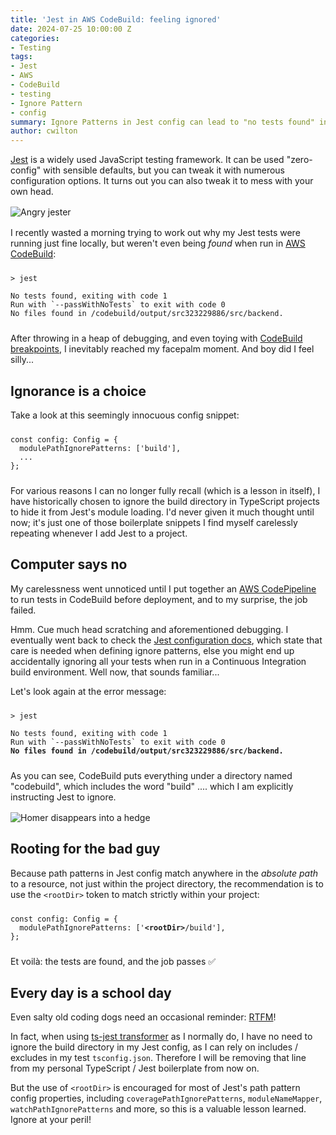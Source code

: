 ```yaml
---
title: 'Jest in AWS CodeBuild: feeling ignored'
date: 2024-07-25 10:00:00 Z
categories:
- Testing
tags:
- Jest
- AWS
- CodeBuild
- testing
- Ignore Pattern
- config
summary: Ignore Patterns in Jest config can lead to "no tests found" in CI
author: cwilton
---
```


[Jest](https://jestjs.io/) is a widely used JavaScript testing framework. It can be used "zero-config" with sensible defaults, but you can tweak it with numerous configuration options. It turns out you can also tweak it to mess with your own head.

<img src="/uploads/jester-grrr.png" alt="Angry jester" title="I jest you not" style="display: block; margin: 1rem auto;" />

I recently wasted a morning trying to work out why my Jest tests were running just fine locally, but weren't even being _found_ when run in [AWS CodeBuild](https://aws.amazon.com/codebuild/features/?nc=sn&loc=2):

<pre style="margin-inline: 0; margin-block: 1.5rem"><code>&gt; jest

No tests found, exiting with code 1
Run with `--passWithNoTests` to exit with code 0
No files found in /codebuild/output/src323229886/src/backend.
</code></pre>

After throwing in a heap of debugging, and even toying with [CodeBuild breakpoints](https://docs.aws.amazon.com/codebuild/latest/userguide/session-manager.html#ssm-pause-build), I inevitably reached my facepalm moment. And boy did I feel silly...

## Ignorance is a choice

Take a look at this seemingly innocuous config snippet:

<pre style="margin-inline: 0; margin-block: 1.5rem"><code>const config: Config = {
  modulePathIgnorePatterns: ['build'],
  ...
};
</code></pre>

For various reasons I can no longer fully recall (which is a lesson in itself), I have historically chosen to ignore the build directory in TypeScript projects to hide it from Jest's module loading. I'd never given it much thought until now; it's just one of those boilerplate snippets I find myself carelessly repeating whenever I add Jest to a project.

## Computer says no

My carelessness went unnoticed until I put together an [AWS CodePipeline](https://aws.amazon.com/codepipeline/) to run tests in CodeBuild before deployment, and to my surprise, the job failed.

Hmm. Cue much head scratching and aforementioned debugging. I eventually went back to check the [Jest configuration docs](https://jestjs.io/docs/configuration#modulepathignorepatterns-arraystring), which state that care is needed when defining ignore patterns, else you might end up accidentally ignoring all your tests when run in a Continuous Integration build environment. Well now, that sounds familiar...

Let's look again at the error message:

<pre style="margin-inline: 0; margin-block: 1.5rem"><code>&gt; jest

No tests found, exiting with code 1
Run with `--passWithNoTests` to exit with code 0
<span style="font-weight: bold">No files found in /codebuild/output/src323229886/src/backend.</span>
</code></pre>

As you can see, CodeBuild puts everything under a directory named "codebuild", which includes the word "build" .... which I am explicitly instructing Jest to ignore.

<img src="/uploads/homer-hedge.gif" alt="Homer disappears into a hedge" title="Can I disappear now please" style="display: block; margin: 1rem auto;" />

## Rooting for the bad guy

Because path patterns in Jest config match anywhere in the _absolute path_ to a resource, not just within the project directory, the recommendation is to use the `<rootDir>` token to match strictly within your project:

<pre style="margin-inline: 0; margin-block: 1.5rem"><code>const config: Config = {
  modulePathIgnorePatterns: ['<span style="font-weight: bold">&lt;rootDir&gt;</span>/build'],
};
</code></pre>

Et voilà: the tests are found, and the job passes ✅

## Every day is a school day

Even salty old coding dogs need an occasional reminder: [RTFM](https://en.wikipedia.org/wiki/RTFM)!

In fact, when using [ts-jest transformer](https://kulshekhar.github.io/ts-jest/docs/) as I normally do, I have no need to ignore the build directory in my Jest config, as I can rely on includes / excludes in my test `tsconfig.json`. Therefore I will be removing that line from my personal TypeScript / Jest boilerplate from now on.

But the use of `<rootDir>` is encouraged for most of Jest's path pattern config properties, including `coveragePathIgnorePatterns`, `moduleNameMapper`, `watchPathIgnorePatterns` and more, so this is a valuable lesson learned. Ignore at your peril!